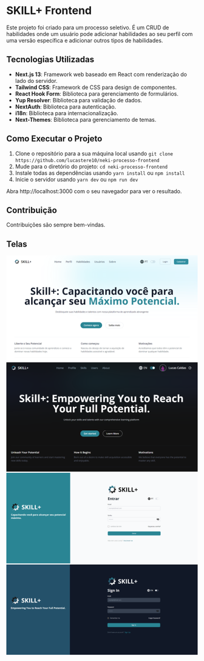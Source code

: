 # SKILL+ Frontend

Este projeto foi criado para um processo seletivo. É um CRUD de habilidades onde um usuário pode adicionar habilidades ao seu perfil com uma versão específica e adicionar outros tipos de habilidades.

## Tecnologias Utilizadas

- **Next.js 13**: Framework web baseado em React com renderização do lado do servidor.
- **Tailwind CSS**: Framework de CSS para design de componentes.
- **React Hook Form**: Biblioteca para gerenciamento de formulários.
- **Yup Resolver**: Biblioteca para validação de dados.
- **NextAuth**: Biblioteca para autenticação.
- **i18n**: Biblioteca para internacionalização.
- **Next-Themes**: Biblioteca para gerenciamento de temas.

## Como Executar o Projeto

1. Clone o repositório para a sua máquina local usando `git clone https://github.com/lucastere10/neki-processo-frontend`
2. Mude para o diretório do projeto: `cd neki-processo-frontend`
3. Instale todas as dependências usando `yarn install` ou `npm install`
4. Inicie o servidor usando `yarn dev` ou `npm run dev`

Abra http://localhost:3000 com o seu navegador para ver o resultado.

## Contribuição

Contribuições são sempre bem-vindas.

## Telas

<img src="./public/images/home-light.png">
<br>

<img src="./public/images/home-dark.png">
<br>

<img src="./public/images/login-light.png">
<br>

<img src="./public/images/login-dark.png">
<br>



